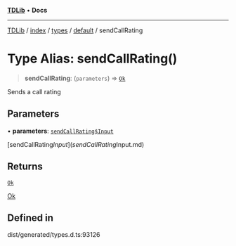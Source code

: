 [**TDLib**](../../../../../../README.md) • **Docs**

***

[TDLib](../../../../../../modules.md) / [index](../../../../../README.md) / [types](../../../README.md) / [default](../README.md) / sendCallRating

# Type Alias: sendCallRating()

> **sendCallRating**: (`parameters`) => [`Ok`](Ok-1.md)

Sends a call rating

## Parameters

• **parameters**: [`sendCallRating$Input`](sendCallRating$Input.md)

[sendCallRating$Input](sendCallRating$Input.md)

## Returns

[`Ok`](Ok-1.md)

[Ok](Ok-1.md)

## Defined in

dist/generated/types.d.ts:93126
